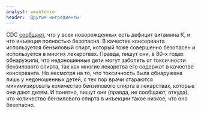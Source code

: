 ```yaml
---
analyst: amantonio
header: 'Другие ингредиенты'
---
```


CDC [сообщает](https://www.cdc.gov/ncbddd/vitamink/faqs.html), что у всех новорожденных есть дефицит витамина К, и что инъекция полностью безопасна. В качестве консерванта используется бензиловый спирт, который тоже совершенно безопасен и используется в многих лекарствах. Правда, пишут они, в 80-х годах обнаружили, что недоношенные дети могут заболеть от токсичности бензилового спирта, так как многие лекарства его содержат в качестве консерванта. Но несмотря на то, что токсичность была обнаружена лишь у недоношенных детей, с тех пор врачи стараются минимизировать количество бензилового спирта в лекарствах, которые они дают детям. И понятно, пишут они (правда, не сообщают, откуда), что количество бензилового спирта в инъекции такое низкое, что оно безопасно.
